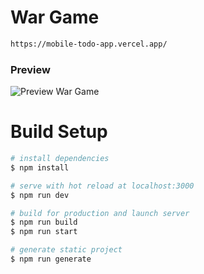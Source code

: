 # War Game

```bash
https://mobile-todo-app.vercel.app/

```

### Preview

![Preview War Game](https://i.ibb.co/V2QPzpD/1.jpg)

# Build Setup

```bash
# install dependencies
$ npm install

# serve with hot reload at localhost:3000
$ npm run dev

# build for production and launch server
$ npm run build
$ npm run start

# generate static project
$ npm run generate
```
